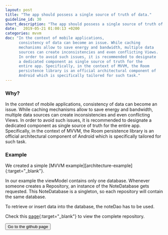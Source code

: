 ```yaml
---
layout: post
title: "The app should possess a single source of truth of data."
guideline_id: 30
short_description: "The app should possess a single source of truth of data."
date:   2019-05-21 01:00:13 +0200
categories: mvvm
doc: "In the context of mobile applications,
      consistency of data can become an issue. While caching
      mechanisms allow to save energy and bandwidth, multiple data
      sources can create inconsistencies and even conflicting Views.
      In order to avoid such issues, it is recommended to designate
      a dedicated component as single source of truth for the
      entire app. Specifically, in the context of MVVM, the Room
      persistence library is an official architectural component of
      Android which is specifically tailored for such task."
---
```

<h3>Why?</h3>
In the context of mobile applications,
consistency of data can become an issue. While caching
mechanisms allow to save energy and bandwidth, multiple data
sources can create inconsistencies and even conflicting Views.
In order to avoid such issues, it is recommended to designate
a dedicated component as single source of truth for the
entire app. Specifically, in the context of MVVM, the Room
persistence library is an official architectural component of
Android which is specifically tailored for such task.


<h3>Example</h3>
We created a simple [MVVM example][architecture-example]{:target="_blank"}.

In our example the viewModel contains only one database.
Whenever someone creates a Repository, an instance of the NoteDatabase gets requested.
This NoteDatabase is a singleton, so each repository will contain the same database. 

<script src="https://gist.github.com/Geertdepont/6c49b1e410789359624d30622c82c03d.js"></script>

To retrieve or insert data into the database, the noteDao has to be used.

Check this [page][architecture-example]{:target="_blank"} to view the complete repository.

<a href="https://github.com/Geertdepont/bachelor_thesis/tree/master/ArchitectureExample" target="_blank"><button type="button" class="btn btn-primary btn-icon-right">Go to the github page</button></a>

[architecture-example]: https://github.com/Geertdepont/bachelor_thesis/tree/master/ArchitectureExample